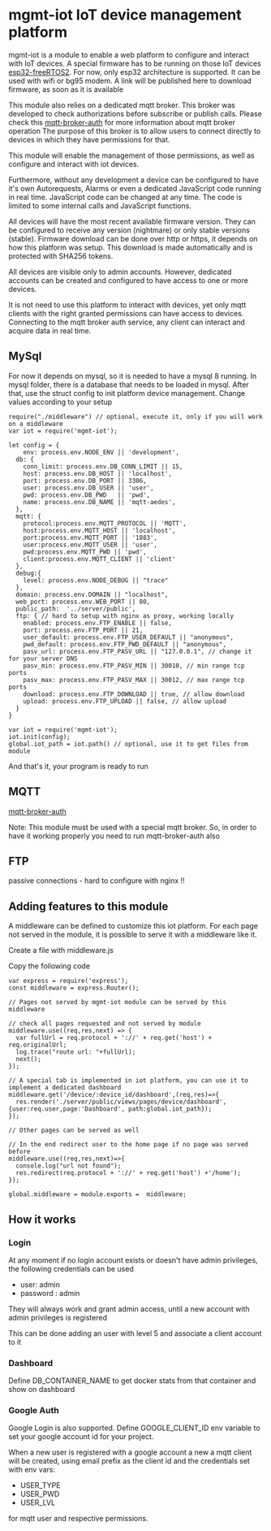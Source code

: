 
# mgmt-iot IoT device management platform

mgmt-iot is a module to enable a web platform to configure and interact with IoT devices.
A special firmware has to be running on those IoT devices [esp32-freeRTOS2](https://github.com/zimbora/esp32-freeRTOS2).
For now, only esp32 architecture is supported.
It can be used with wifi or bg95 modem.
A link will be published here to download firmware, as soon as it is available

This module also relies on a dedicated mqtt broker.
This broker was developed to check authorizations before subscribe or publish calls.
Please check this [mqtt-broker-auth](https://github.com/zimbora/mqtt-broker-auth) for more information about mqtt broker operation
The purpose of this broker is to allow users to connect directly to devices in which they have permissions for that.

This module will enable the management of those permissions, as well as configure and interact with iot devices.

Furthermore, without any development a device can be configured to have it's own Autorequests, Alarms or even a dedicated JavaScript code running in real time.
JavaScript code can be changed at any time. The code is limited to some internal calls and JavaScript functions.

All devices will have the most recent available firmware version. They can be configured to receive any version (nightmare) or only stable versions (stable).
Firmware download can be done over http or https, it depends on how this platform was setup. This download is made automatically and is protected with SHA256 tokens.

All devices are visible only to admin accounts. However, dedicated accounts can be created and configured to have access to one or more devices.

It is not need to use this platform to interact with devices, yet only mqtt clients with the right granted permissions can have access to devices.
Connecting to the mqtt broker auth service, any client can interact and acquire data in real time.

## MySql

For now it depends on mysql, so it is needed to have a mysql 8 running.
In mysql folder, there is a database that needs to be loaded in mysql.
After that, use the struct config to init platform device management.
Change values according to your setup

```
require("./middleware") // optional, execute it, only if you will work on a middleware
var iot = require('mgmt-iot');

let config = {
    env: process.env.NODE_ENV || 'development',
  db: {
    conn_limit: process.env.DB_CONN_LIMIT || 15,
    host: process.env.DB_HOST || 'localhost',
    port: process.env.DB_PORT || 3306,
    user: process.env.DB_USER || 'user',
    pwd: process.env.DB_PWD   || 'pwd',
    name: process.env.DB_NAME || 'mqtt-aedes',
  },
  mqtt: {
    protocol:process.env.MQTT_PROTOCOL || 'MQTT',
    host:process.env.MQTT_HOST || 'localhost',
    port:process.env.MQTT_PORT || '1883',
    user:process.env.MQTT_USER || 'user',
    pwd:process.env.MQTT_PWD || 'pwd',
    client:process.env.MQTT_CLIENT || 'client'
  },
  debug:{
    level: process.env.NODE_DEBUG || "trace"
  },
  domain: process.env.DOMAIN || "localhost",
  web_port: process.env.WEB_PORT || 80,
  public_path:  '../server/public',
  ftp: { // hard to setup with nginx as proxy, working locally
    enabled: process.env.FTP_ENABLE || false,
    port: process.env.FTP_PORT || 21,
    user_default: process.env.FTP_USER_DEFAULT || "anonymous",
    pwd_default: process.env.FTP_PWD_DEFAULT || "anonymous",
    pasv_url: process.env.FTP_PASV_URL || "127.0.0.1", // change it for your server DNS
    pasv_min: process.env.FTP_PASV_MIN || 30010, // min range tcp ports
    pasv_max: process.env.FTP_PASV_MAX || 30012, // max range tcp ports
    download: process.env.FTP_DOWNLOAD || true, // allow download
    upload: process.env.FTP_UPLOAD || false, // allow upload
  }
}

var iot = require('mgmt-iot');
iot.init(config);
global.iot_path = iot.path() // optional, use it to get files from module
```

And that's it, your program is ready to run

## MQTT

[mqtt-broker-auth](https://github.com/zimbora/mqtt-broker-auth)

Note: This module must be used with a special mqtt broker. So, in order to have it working properly you need to run mqtt-broker-auth also

## FTP

passive connections - hard to configure with nginx !!

## Adding features to this module

 A middleware can be defined to customize this iot platform. For each page not served in the module, it is possible to serve it with a middleware like it.

 Create a file with middleware.js

 Copy the following code

```
var express = require('express');
const middleware = express.Router();

// Pages not served by mgmt-iot module can be served by this middleware

// check all pages requested and not served by module
middleware.use((req,res,next) => {
  var fullUrl = req.protocol + '://' + req.get('host') + req.originalUrl;
  log.trace("route url: "+fullUrl);
  next();
});

// A special tab is implemented in iot platform, you can use it to implement a dedicated dashboard
middleware.get('/device/:device_id/dashboard',(req,res)=>{
  res.render('./server/public/views/pages/device/dashboard',{user:req.user,page:'Dashboard', path:global.iot_path});
});

// Other pages can be served as well

// In the end redirect user to the home page if no page was served before
middleware.use((req,res,next)=>{
  console.log("url not found");
  res.redirect(req.protocol + '://' + req.get('host') +'/home');
});

global.middleware = module.exports =  middleware;
```

## How it works

### Login
At any moment if no login account exists or doesn't have admin privileges, the following credentials can be used
- user: admin
- password : admin

They will always work and grant admin access, until a new account with admin privileges is registered

This can be done adding an user with level 5 and associate a client account to it

### Dashboard
Define DB_CONTAINER_NAME to get docker stats from that container and show on dashboard

### Google Auth
Google Login is also supported.
Define GOOGLE_CLIENT_ID env variable to set your google account id for your project.

When a new user is registered with a google account a new a mqtt client will be
created, using email prefix as the client id and the credentials set with env vars:
- USER_TYPE
- USER_PWD
- USER_LVL

for mqtt user and respective permissions.
